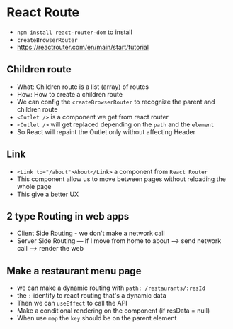 # React Route

- `npm install react-router-dom` to install
- `createBrowserRouter`
- https://reactrouter.com/en/main/start/tutorial

## Children route

- What: Children route is a list (array) of routes
- How: How to create a children route
- We can config the `createBrowserRouter` to recognize the parent and children route
- `<Outlet />` is a component we get from react router
- `<Outlet />` will get replaced depending on the `path` and the `element`
- So React will repaint the Outlet only without affecting Header

## Link

- `<Link to="/about">About</Link>` a component from `React Router`
- This component allow us to move between pages without reloading the whole page
- This give a better UX

## 2 type Routing in web apps

- Client Side Routing - we don't make a network call
- Server Side Routing — if I move from home to about --> send network call --> render the web

## Make a restaurant menu page

- we can make a dynamic routing with `path: /restaurants/:resId`
- the `:` identify to react routing that's a dynamic data
- Then we can `useEffect` to call the API
- Make a conditional rendering on the component (if resData = null)
- When use `map` the `key` should be on the parent element